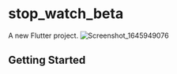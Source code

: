 # stop_watch_beta

A new Flutter project.
![Screenshot_1645949076](https://user-images.githubusercontent.com/68823896/155874136-72061ecf-0cb9-4609-a185-c876fa10e4c6.png)
## Getting Started
